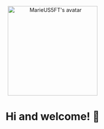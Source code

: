 <p align="center">
  <a href="https://github.com/MarieUS5FT">
    <img alt="MarieUS5FT's avatar" src="https://external-content.duckduckgo.com/iu/?u=https%3A%2F%2Fcdn-1.webcatalog.io%2Fcatalog%2Fgithub%2Fgithub-icon.png&f=1&nofb=1&ipt=7901b17906b09d45e69172061fbb1108f97f806e041861f542cb6500de2485e8" width="240px">
  </a>
</p>

<h1 align="center">Hi and welcome! 👋</h1>